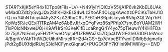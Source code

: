 $START$xKjK5eYR4x1DTpp8tFiIs+LV++N491ylYlQlCzV55/jA1P6vk2KbEL6UAkwMadDZdt2ySvgJQx2ShKH2kEsS4wLz3XoAF4OLggkAwcXz0PCiKsTbHJ1OrQzvxY4bNTdcyi445y32KzA29hqC9UPE61hHS6pdskcyxk8N5p3QLWq7bFtKpWz5RJeQExR1TRzAM4z6Ab8vJHxqQYgFwz8SsPPtlpX7snuBoYUAM2WH7lxP0IcNNxweUOHK9AfHrSr83KeK1fDLoaRngG4Y4yo75pTieuwIY4KH1FDa3z75jA7NlEonlyaEH2fPfweONplpPUZBWAiZk57Djp4UWGFGh67dOFUeWmz4/BgnVxVAhThtWZleUihdMIrxelfRH2d4rGS+Ep7eVpeBTYwoIlDIMbEdgmcfgjPdt2gBUXfdjdRUxjS3ldNCFynxGlqnaC+PUGQ/3FY7Kfiini9M1WiIVg==$END$
